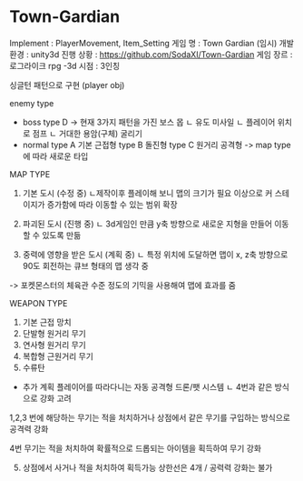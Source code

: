 # Town-Gardian
Implement : PlayerMovement, Item_Setting
게임 명 : Town Gardian (임시)
개발 환경 : unity3d
진행 상황 : https://github.com/SodaXI/Town-Gardian
게임 장르 : 로그라이크 rpg -3d
시점 : 3인칭

싱글턴 패턴으로 구현 (player obj)

enemy type 
- boss 
	type D -> 현재 3가지 패턴을 가진 보스 몹
			ㄴ 유도 미사일
			ㄴ 플레이어 위치로 점프
			ㄴ 거대한 용암(구체) 굴리기 
- normal
	type A 기본 근접형
	type B 돌진형
	type C 원거리 공격형 
		-> map type에 따라 새로운 타입 

MAP TYPE 

1. 기본 도시 (수정 중)
ㄴ제작이후 플레이해 보니 맵의 크기가 필요 이상으로 커 스테이지가 증가함에 따라 이동할 수 있는 범위 확장

2. 파괴된 도시 (진행 중)
ㄴ 3d게임인 만큼 y축 방향으로 새로운 지형을 만들어 이동할 수 있도록 만듦

3. 중력에 영향을 받은 도시 (계획 중)
ㄴ 특정 위치에 도달하면 맵이 x, z축 방향으로 90도 회전하는 큐브 형태의 맵 생각 중

-> 포켓몬스터의 체육관 수준 정도의 기믹을 사용해여 맵에 효과를 줌

WEAPON TYPE
1. 기본 근접 망치
2. 단발형 원거리 무기
3. 연사형 원거리 무기
4. 복합형 근원거리 무기
5. 수류탄
+ 추가 계획
플레이어를 따라다니는 자동 공격형 드론/팻 시스템 
ㄴ 4번과 같은 방식으로 강화 고려


1,2,3 번에 해당하는 무기는 적을 처치하거나 상점에서 같은 무기를 구입하는 방식으로 공격력 강화

4번 무기는 적을 처치하여 확률적으로 드롭되는 아이템을 획득하여 무기 강화

5. 상점에서 사거나 적을 처치하여 획득가능 상한선은 4개  / 공력력 강화는 불가
